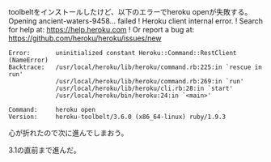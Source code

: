 toolbeltをインストールしたけど、以下のエラーでheroku openが失敗する。
Opening ancient-waters-9458... failed
 !    Heroku client internal error.
 !    Search for help at: https://help.heroku.com
 !    Or report a bug at: https://github.com/heroku/heroku/issues/new

    Error:       uninitialized constant Heroku::Command::RestClient (NameError)
    Backtrace:   /usr/local/heroku/lib/heroku/command.rb:225:in `rescue in run'
                 /usr/local/heroku/lib/heroku/command.rb:269:in `run'
                 /usr/local/heroku/lib/heroku/cli.rb:28:in `start'
                 /usr/local/heroku/bin/heroku:24:in `<main>'

    Command:     heroku open
    Version:     heroku-toolbelt/3.6.0 (x86_64-linux) ruby/1.9.3

心が折れたので次に進んでしまおう。

3.1の直前まで進んだ。